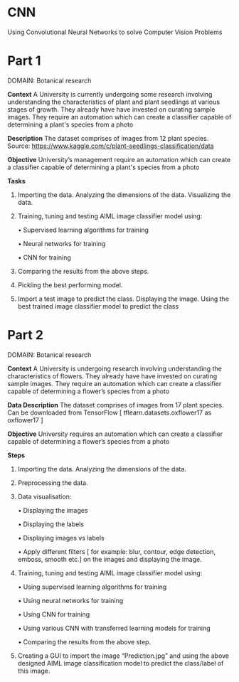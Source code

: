# CNN
Using Convolutional Neural Networks to solve Computer Vision Problems

# Part 1
DOMAIN: Botanical research

**Context**
A University is currently undergoing some research involving understanding the characteristics of plant and plant seedlings at various stages of growth. They already have have invested on curating sample images. They require an automation which can create a classifier capable of determining a plant's species from a photo

**Description**
The dataset comprises of images from 12 plant species. Source: https://www.kaggle.com/c/plant-seedlings-classification/data

**Objective**
University’s management require an automation which can create a classifier capable of determining a plant's species from a photo

**Tasks**
1. Importing the data. Analyzing the dimensions of the data. Visualizing the data.
2. Training, tuning and testing AIML image classifier model using:

      • Supervised learning algorithms for training

      • Neural networks for training

      • CNN for training

3. Comparing the results from the above steps.
4. Pickling the best performing model.
5. Import a test image to predict the class. Displaying the image. Using the best trained image classifier model to predict the class


# Part 2
DOMAIN: Botanical research

**Context**
A University is undergoing research involving understanding the characteristics of flowers. They already have have invested on curating sample images. They require an automation which can create a classifier capable of determining a flower’s species from a photo

**Data Description** 
The dataset comprises of images from 17 plant species. Can be downloaded from TensorFlow [ tflearn.datasets.oxflower17 as oxflower17 ]

**Objective** 
University requires an automation which can create a classifier capable of determining a flower’s species from a photo 

**Steps**
1. Importing the data. Analyzing the dimensions of the data.
2. Preprocessing the data.
3. Data visualisation:

      • Displaying the images
      
      • Displaying the labels
      
      • Displaying images vs labels
      
      • Apply different filters [ for example: blur, contour, edge detection, emboss, smooth etc.] on the images and displaying the image.
      
4. Training, tuning and testing AIML image classifier model using:

      • Using supervised learning algorithms for training
      
      • Using neural networks for training
      
      • Using CNN for training
      
      • Using various CNN with transferred learning models for training
      
      • Comparing the results from the above step.
      
5. Creating a GUI to import the image “Prediction.jpg” and using the above designed AIML image classification model to predict the class/label of this image.



